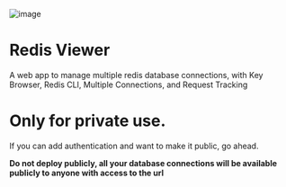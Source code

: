 ![image](https://github.com/user-attachments/assets/1e4f6ee0-2106-4a77-a4fa-f741e8ba0fc2)


# Redis Viewer
A web app to manage multiple redis database connections, with Key Browser, Redis CLI, Multiple Connections, and Request Tracking

# Only for private use.

If you can add authentication and want to make it public, go ahead.

**Do not deploy publicly, all your database connections will be available publicly to anyone with access to the url**
